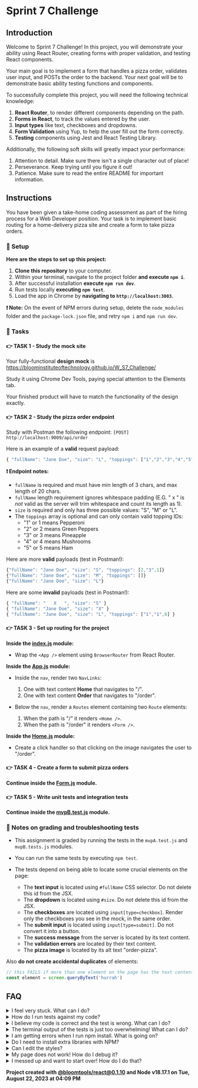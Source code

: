 # Sprint 7 Challenge

## Introduction

Welcome to Sprint 7 Challenge! In this project, you will demonstrate your ability using React Router, creating forms with proper validation, and testing React components.

Your main goal is to implement a form that handles a pizza order, validates user input, and POSTs the order to the backend. Your next goal will be to demonstrate basic ability testing functions and components.

To successfully complete this project, you will need the following technical knowledge:

1. **React Router**, to render different components depending on the path.
2. **Forms in React**, to track the values entered by the user.
3. **Input types** like text, checkboxes and dropdowns.
4. **Form Validation** using Yup, to help the user fill out the form correctly.
5. **Testing** components using Jest and React Testing Library.

Additionally, the following soft skills will greatly impact your performance:

1. Attention to detail. Make sure there isn't a single character out of place!
1. Perseverance. Keep trying until you figure it out!
1. Patience. Make sure to read the entire README for important information.

## Instructions

You have been given a take-home coding assessment as part of the hiring process for a Web Developer position. Your task is to implement basic routing for a home-delivery pizza site and create a form to take pizza orders.

### 💾 Setup

**Here are the steps to set up this project:**

1. **Clone this repository** to your computer.
2. Within your terminal, navigate to the project folder **and execute `npm i`**.
3. After successful installation **execute `npm run dev`**.
4. Run tests locally **executing `npm test`**.
5. Load the app in Chrome by **navigating to `http://localhost:3003`**.

**❗ Note:** On the event of NPM errors during setup, delete the `node_modules` folder and the `package-lock.json` file, and retry `npm i` and `npm run dev`.

### 🥷 Tasks

#### 👉 TASK 1 - Study the mock site

Your fully-functional **design mock** is <https://bloominstituteoftechnology.github.io/W_S7_Challenge/>

Study it using Chrome Dev Tools, paying special attention to the Elements tab.

Your finished product will have to match the functionality of the design exactly.

#### 👉 TASK 2 - Study the pizza order endpoint

Study with Postman the following endpoint: `[POST] http://localhost:9009/api/order`

Here is an example of a **valid** request payload:

```js
{ "fullName": "Jane Doe", "size": "L", "toppings": ["1","2","3","4","5"] }
```

**❗ Endpoint notes:**

- `fullName` is required and must have min length of 3 chars, and max length of 20 chars.
- `fullName` length requirement ignores whitespace padding (E.G. " x " is _not_ valid as the server will trim whitespace and count its length as 1).
- `size` is required and only has three possible values: "S", "M" or "L".
- The `toppings` array is optional and can only contain valid topping IDs:
  - "1" or 1 means Pepperoni
  - "2" or 2 means Green Peppers
  - "3" or 3 means Pineapple
  - "4" or 4 means Mushrooms
  - "5" or 5 means Ham
  
Here are more **valid** payloads (test in Postman!):

```js
{"fullName": "Jane Doe", "size": "S", "toppings": [2,"3",1]}
{"fullName": "Jane Doe", "size": "M", "toppings": []}
{"fullName": "Jane Doe", "size": "L"}
```

Here are some **invalid** payloads (test in Postman!):

```js
{ "fullName": "   X   ", "size": "S" }
{ "fullName": "Jane Doe", "size": "X" }
{ "fullName": "Jane Doe", "size": "L", "toppings": ["1","1",6] }
```

#### 👉 TASK 3 - Set up routing for the project

**Inside the [index.js](frontend/index.js) module:**

- Wrap the `<App />` element using `BrowserRouter` from React Router.

**Inside the [App.js](./frontend/components/App.js) module:**

- Inside the `nav`, render two `NavLinks`:
    1. One with text content **Home** that navigates to "/".
    2. One with text content **Order** that navigates to "/order".

- Below the `nav`, render a `Routes` element containing two `Route` elements:
    1. When the path is "/" it renders `<Home />`.
    2. When the path is "/order" it renders `<Form />`.

**Inside the [Home.js](./frontend/components/Home.js) module:**

- Create a click handler so that clicking on the image navigates the user to "/order".

#### 👉 TASK 4 - Create a form to submit pizza orders

**Continue inside the [Form.js](./frontend/components/Form.js) module.**

#### 👉 TASK 5 - Write unit tests and integration tests

**Continue inside the [mvpB.test.js](./mvpB.test.js) module.**

### 📝 Notes on grading and troubleshooting tests

- This assignment is graded by running the tests in the `mvpA.test.js` and `mvpB.tests.js` modules.

- You can run the same tests by executing `npm test`.

- The tests depend on being able to locate some crucial elements on the page:
  - The **text input** is located using `#fullName` CSS selector. Do not delete this id from the JSX.
  - The **dropdown** is located using `#size`. Do not delete this id from the JSX.
  - The **checkboxes** are located using `input[type=checkbox]`. Render only the checkboxes you see in the mock, in the same order.
  - The **submit input** is located using `input[type=submit]`. Do not convert it into a button.
  - The **success message** from the server is located by its text content.
  - The **validation errors** are located by their text content.
  - The **pizza image** is located by its alt text "order-pizza".

Also **do not create accidental duplicates** of elements:

```js
// this FAILS if more than one element on the page has the text content "hurrah"
const element = screen.queryByText('hurrah')
```

## FAQ

<details>
  <summary>I feel very stuck. What can I do?</summary>

Do not struggle for an unreasonable amount of time! Request support via one of the available channels.

</details>

<details>
  <summary>How do I run tests against my code?</summary>

Run `npm test`. Note that Codegrade will run your code against its own copy of the `mvpA.test.js` test file.

</details>

<details>
  <summary>I believe my code is correct and the test is wrong. What can I do?</summary>

On occasion the test runner will get stuck. Use CTRL-C to kill the tests, and then `npm test` to launch them again. Try to reproduce the problem the test is complaining about by interacting with the site in Chrome, and do not code "to make the test happy". Code so that **your app does exactly what the mock does**. The tests are there for confirmation. Although it's possible that a particular test be flawed, it's more likely that the bug is in your own code. If the problem persists, please request assistance from Staff.

</details>

<details>
  <summary>The terminal output of the tests is just too overwhelming! What can I do?</summary>

If you need to disable all tests except the one you are focusing on, edit the test file and, as an example, change `test('👉 focus on this', () => { etc })` to be `test.only('👉 focus on this', () => { etc })`. (Note the "only".) This won't affect Codegrade, because Codegrade runs its own version of the tests. Keep in mind though, if there is a syntax problem with your code that is causing an error to be thrown, all tests will fail.

</details>

<details>
  <summary>I am getting errors when I run npm install. What is going on?</summary>

This project requires Node to be correctly installed on your computer to work. Try deleting `node_modules` and running `npm install`. If that fails, try deleting both `node_modules` and `package-lock.json` before reinstalling. If all fails, please request support!

</details>

<details>
  <summary>Do I need to install extra libraries with NPM?</summary>

No. Everything you need should be installed already, including Yup, Axios and React Testing Library.

</details>

<details>
  <summary>Can I edit the styles?</summary>

Of course! Have at it. But solve the challenge first, and then careful not to break any tests!

</details>

<details>
  <summary>My page does not work! How do I debug it?</summary>

With React, it's very important that we use the React Dev Tools to monitor the state of our components as we interact with the App. If the state is not adjusting like it should, that's one situation. If the state does change correctly but the UI does not respond, that's a different problem.

If your code has a syntax problem, the app will print error messages in the console. Focus on the first message. Place console logs right before the crash site and see if your variables contain the data you think they do. Comment out chunks of code until you get the app to compile!

</details>

<details>
  <summary>I messed up and want to start over! How do I do that?</summary>

**Do NOT delete your repository from GitHub!** Instead, commit frequently as you work. Make a commit whenever you achieve anything and the app isn't crashing in Chrome. This in practice creates restore points you can use should you wreak havoc with your app. If you find yourself in a mess, use git reset --hard to simply discard all changes to your code since your last commit.

</details>

**Project created with [@bloomtools/react@0.1.10](https://github.com/bloominstituteoftechnology/npm-tools-react) and Node v18.17.1 on Tue, August 22, 2023 at 04:09 PM**
